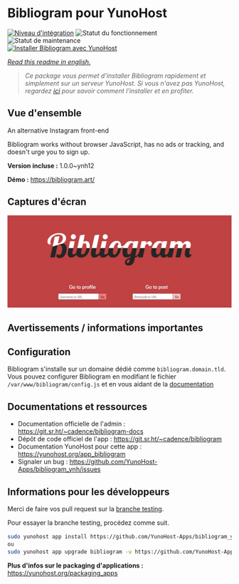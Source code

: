 <!--
N.B.: This README was automatically generated by https://github.com/YunoHost/apps/tree/master/tools/README-generator
It shall NOT be edited by hand.
-->

# Bibliogram pour YunoHost

[![Niveau d'intégration](https://dash.yunohost.org/integration/bibliogram.svg)](https://dash.yunohost.org/appci/app/bibliogram) ![Statut du fonctionnement](https://ci-apps.yunohost.org/ci/badges/bibliogram.status.svg) ![Statut de maintenance](https://ci-apps.yunohost.org/ci/badges/bibliogram.maintain.svg)  
[![Installer Bibliogram avec YunoHost](https://install-app.yunohost.org/install-with-yunohost.svg)](https://install-app.yunohost.org/?app=bibliogram)

*[Read this readme in english.](./README.md)*

> *Ce package vous permet d'installer Bibliogram rapidement et simplement sur un serveur YunoHost.
Si vous n'avez pas YunoHost, regardez [ici](https://yunohost.org/#/install) pour savoir comment l'installer et en profiter.*

## Vue d'ensemble

An alternative Instagram front-end

Bibliogram works without browser JavaScript, has no ads or tracking, and doesn't urge you to sign up.


**Version incluse :** 1.0.0~ynh12

**Démo :** https://bibliogram.art/

## Captures d'écran

![Capture d'écran de Bibliogram](./doc/screenshots/bibliogram.jpg)

## Avertissements / informations importantes

## Configuration

Bibliogram s'installe sur un domaine dédié comme `bibliogram.domain.tld`.  
Vous pouvez configurer Bibliogram en modifiant le fichier `/var/www/bibliogram/config.js` et en vous aidant de la [documentation](https://git.sr.ht/~cadence/bibliogram-docs/tree/master/docs/Configuring.md)

## Documentations et ressources

* Documentation officielle de l'admin : <https://git.sr.ht/~cadence/bibliogram-docs>
* Dépôt de code officiel de l'app : <https://git.sr.ht/~cadence/bibliogram>
* Documentation YunoHost pour cette app : <https://yunohost.org/app_bibliogram>
* Signaler un bug : <https://github.com/YunoHost-Apps/bibliogram_ynh/issues>

## Informations pour les développeurs

Merci de faire vos pull request sur la [branche testing](https://github.com/YunoHost-Apps/bibliogram_ynh/tree/testing).

Pour essayer la branche testing, procédez comme suit.

``` bash
sudo yunohost app install https://github.com/YunoHost-Apps/bibliogram_ynh/tree/testing --debug
ou
sudo yunohost app upgrade bibliogram -u https://github.com/YunoHost-Apps/bibliogram_ynh/tree/testing --debug
```

**Plus d'infos sur le packaging d'applications :** <https://yunohost.org/packaging_apps>
